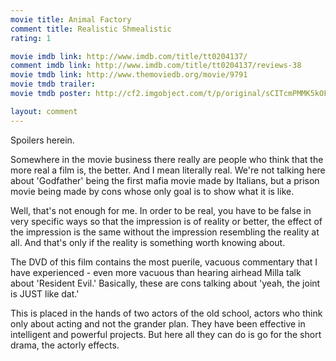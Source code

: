 ```yaml
---
movie title: Animal Factory
comment title: Realistic Shmealistic
rating: 1

movie imdb link: http://www.imdb.com/title/tt0204137/
comment imdb link: http://www.imdb.com/title/tt0204137/reviews-38
movie tmdb link: http://www.themoviedb.org/movie/9791
movie tmdb trailer: 
movie tmdb poster: http://cf2.imgobject.com/t/p/original/sCITcmPMMK5kOFq0vyaqYDaPyJQ.jpg

layout: comment
---
```


Spoilers herein.

Somewhere in the movie business there really are people who think that the more real a  film is, the better. And I mean literally real. We're not talking here about 'Godfather'  being the first mafia movie made by Italians, but a prison movie being made by cons  whose only goal is to show what it is like.

Well, that's not enough for me. In order to be real, you have to be false in very specific  ways so that the impression is of reality or better, the effect of the impression is the  same without the impression resembling the reality at all. And that's only if the reality is  something worth knowing about.

The DVD of this film contains the most puerile, vacuous commentary that I have  experienced - even more vacuous than hearing airhead Milla talk about 'Resident Evil.'  Basically, these are cons talking about 'yeah, the joint is JUST like dat.'

This is placed in the hands of two actors of the old school, actors who think only about  acting and not the grander plan. They have been effective in intelligent and powerful  projects. But here all they can do is go for the short drama, the actorly effects.